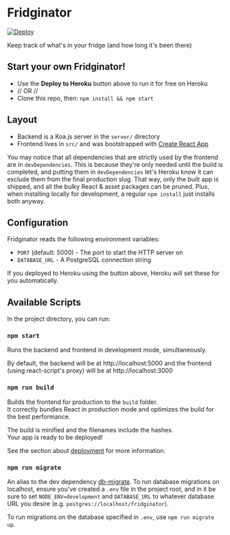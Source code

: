# Fridginator

[![Deploy](https://www.herokucdn.com/deploy/button.svg)](https://heroku.com/deploy)

Keep track of what's in your fridge (and how long it's been there)


## Start your own Fridginator!

 - Use the **Deploy to Heroku** button above to run it for free on Heroku
 - // OR //
 - Clone this repo, then: `npm install && npm start`


## Layout

 - Backend is a Koa.js server in the `server/` directory
 - Frontend lives in `src/` and was bootstrapped with [Create React App](https://github.com/facebook/create-react-app)

You may notice that all dependencies that are strictly used by the frontend are in `devDependencies`. This is because they're only needed until the build is completed, and putting them in `devDependencies` let's Heroku know it can exclude them from the final production slug. That way, only the built app is shipped, and all the bulky React & asset packages can be pruned. Plus, when installing locally for development, a regular `npm install` just installs both anyway.

## Configuration

Fridginator reads the following environment variables:
 - `PORT` (default: 5000) - The port to start the HTTP server on
 - `DATABASE_URL` - A PostgreSQL connection string

If you deployed to Heroku using the button above, Heroku will set these for you automatically.


## Available Scripts

In the project directory, you can run:

### `npm start`

Runs the backend and frontend in development mode, simultaneously.

By default, the backend will be at http://localhost:5000 and the frontend (using react-script's proxy) will be at http://localhost:3000


### `npm run build`

Builds the frontend for production to the `build` folder.<br />
It correctly bundles React in production mode and optimizes the build for the best performance.

The build is minified and the filenames include the hashes.<br />
Your app is ready to be deployed!

See the section about [deployment](https://facebook.github.io/create-react-app/docs/deployment) for more information.


### `npm run migrate`

An alias to the dev dependency [db-migrate](https://db-migrate.readthedocs.io). To run database migrations on localhost, ensure you've created a `.env` file in the project root, and in it be sure to set `NODE_ENV=development` and `DATABASE_URL` to whatever database URL you desire (e.g. `postgres://localhost/fridginator`).

To run migrations on the database specified in `.env`, use `npm run migrate up`.
